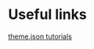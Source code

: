 # Useful links

[theme.json tutorials](https://www.youtube.com/playlist?list=PL837DkQZeKd6epnvczWwh7Qye3l33lDeR)

